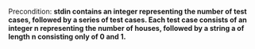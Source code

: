 Precondition: **stdin contains an integer representing the number of test cases, followed by a series of test cases. Each test case consists of an integer n representing the number of houses, followed by a string a of length n consisting only of 0 and 1.**